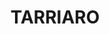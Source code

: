 ---
lastmod: '2025-04-06T06:05:20+00:00'
latitude: -30.413331
layout: suburb
longitude: 149.767538
postcode: '2390'
state: NSW
title: TARRIARO
url: /nsw/tarriaro/
---
